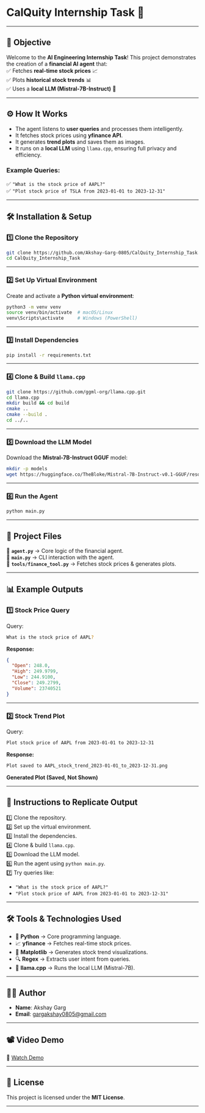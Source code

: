 # **CalQuity Internship Task** 🚀  

---

## **🎯 Objective**  

Welcome to the **AI Engineering Internship Task**! This project demonstrates the creation of a **financial AI agent** that:  
✅ Fetches **real-time stock prices** 📈  
✅ Plots **historical stock trends** 📊  
✅ Uses a **local LLM (Mistral-7B-Instruct)** 🤖  

---

## **⚙️ How It Works**  

- The agent listens to **user queries** and processes them intelligently.  
- It fetches stock prices using **yfinance API**.  
- It generates **trend plots** and saves them as images.  
- It runs on a **local LLM** using `llama.cpp`, ensuring full privacy and efficiency.  

### **Example Queries:**  
✅ `"What is the stock price of AAPL?"`  
✅ `"Plot stock price of TSLA from 2023-01-01 to 2023-12-31"`  

---

## **🛠️ Installation & Setup**  

### **1️⃣ Clone the Repository**  
```bash
git clone https://github.com/Akshay-Garg-0805/CalQuity_Internship_Task.git
cd CalQuity_Internship_Task
```

---

### **2️⃣ Set Up Virtual Environment**  
Create and activate a **Python virtual environment**:  
```bash
python3 -m venv venv
source venv/bin/activate  # macOS/Linux
venv\Scripts\activate     # Windows (PowerShell)
```

---

### **3️⃣ Install Dependencies**  
```bash
pip install -r requirements.txt
```

---

### **4️⃣ Clone & Build `llama.cpp`**  
```bash
git clone https://github.com/ggml-org/llama.cpp.git
cd llama.cpp
mkdir build && cd build
cmake ..
cmake --build .
cd ../..
```
---

### **5️⃣ Download the LLM Model**  
Download the **Mistral-7B-Instruct GGUF** model:  
```bash
mkdir -p models
wget https://huggingface.co/TheBloke/Mistral-7B-Instruct-v0.1-GGUF/resolve/main/mistral-7b-instruct-v0.1.Q6_K.gguf -O models/mistral-7b-instruct-v0.1.Q6_K.gguf
```

---

### **6️⃣ Run the Agent**  
```bash
python main.py
```


---

## **📂 Project Files**  

📌 **`agent.py`** → Core logic of the financial agent.  
📌 **`main.py`** → CLI interaction with the agent.  
📌 **`tools/finance_tool.py`** → Fetches stock prices & generates plots.  

---

## **📊 Example Outputs**  

### **1️⃣ Stock Price Query**  
Query:  
```bash
What is the stock price of AAPL?
```
**Response:**  
```json
{
  "Open": 248.0,
  "High": 249.9799,
  "Low": 244.9100,
  "Close": 249.2799,
  "Volume": 23740521
}
```

---

### **2️⃣ Stock Trend Plot**  
Query:  
```bash
Plot stock price of AAPL from 2023-01-01 to 2023-12-31
```
**Response:**  
```bash
Plot saved to AAPL_stock_trend_2023-01-01_to_2023-12-31.png
```
**Generated Plot (Saved, Not Shown)**  

---

## **🔄 Instructions to Replicate Output**  

1️⃣ Clone the repository.  
2️⃣ Set up the virtual environment.  
3️⃣ Install the dependencies.  
4️⃣ Clone & build `llama.cpp`.  
5️⃣ Download the LLM model.  
6️⃣ Run the agent using `python main.py`.  
7️⃣ Try queries like:  
   - `"What is the stock price of AAPL?"`  
   - `"Plot stock price of AAPL from 2023-01-01 to 2023-12-31"`  

---

## **🛠️ Tools & Technologies Used**  

- 🐍 **Python** → Core programming language.  
- 📈 **yfinance** → Fetches real-time stock prices.  
- 🎨 **Matplotlib** → Generates stock trend visualizations.  
- 🔍 **Regex** → Extracts user intent from queries.  
- 🤖 **llama.cpp** → Runs the local LLM (Mistral-7B).  

---

## **👨‍💻 Author**  

- **Name**: Akshay Garg  
- **Email**: gargakshay0805@gmail.com  

---

## **📽️ Video Demo**  

🔗 [Watch Demo](https://your-video-link.com)  

---

## **📜 License**  

This project is licensed under the **MIT License**.  

---
